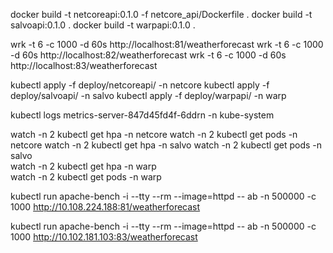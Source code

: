 docker build -t netcoreapi:0.1.0 -f netcore_api/Dockerfile  .
docker build -t salvoapi:0.1.0  .
docker build -t warpapi:0.1.0  .

wrk -t 6 -c 1000 -d 60s http://localhost:81/weatherforecast
wrk -t 6 -c 1000 -d 60s http://localhost:82/weatherforecast
wrk -t 6 -c 1000 -d 60s http://localhost:83/weatherforecast

kubectl apply -f deploy/netcoreapi/ -n netcore
kubectl apply -f deploy/salvoapi/ -n salvo
kubectl apply -f deploy/warpapi/ -n warp

kubectl logs metrics-server-847d45fd4f-6ddrn -n kube-system

watch -n 2 kubectl get hpa -n netcore 
watch -n 2 kubectl get pods -n netcore 
watch -n 2 kubectl get hpa -n salvo 
watch -n 2 kubectl get pods -n salvo   
watch -n 2 kubectl get hpa -n warp  
watch -n 2 kubectl get pods -n warp  




kubectl run apache-bench -i --tty --rm --image=httpd -- ab -n 500000 -c 1000 http://10.108.224.188:81/weatherforecast 

kubectl run apache-bench -i --tty --rm --image=httpd -- ab -n 500000 -c 1000 http://10.102.181.103:83/weatherforecast
